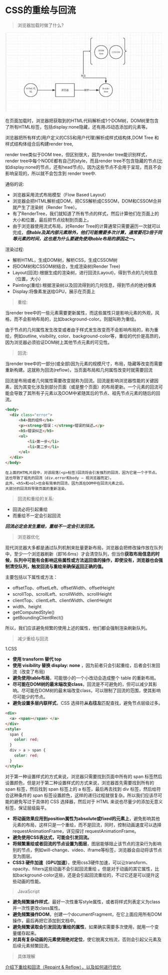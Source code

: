 # CSS的重绘与回流

> 浏览器加载时做了什么?

![css重绘与回流](../images/浏览器加载过程.png)

  在页面加载时，浏览器把获取到的HTML代码解析成1个DOM树，DOM树里包含了所有HTML标签，包括display:none隐藏，还有用JS动态添加的元素等。

  浏览器把所有样式(用户定义的CSS和用户代理)解析成样式结构体,DOM Tree 和样式结构体组合后构建render tree,
  
  render tree类似于DOM tree，但区别很大，因为render tree能识别样式，render tree中每个NODE都有自己的style，而且render tree不包含隐藏的节点(比如display:none的节点，还有head节点)，因为这些节点不会用于呈现，而且不会影响呈现的，所以就不会包含到 render tree中.
    
  通俗的说: 
  + 浏览器采用流式布局模型（Flow Based Layout）
  + 浏览器会把HTML解析成DOM，把CSS解析成CSSOM，DOM和CSSOM合并就产生了渲染树（Render Tree）。
  + 有了RenderTree，我们就知道了所有节点的样式，然后计算他们在页面上的大小和位置，最后把节点绘制到页面上。
  + 由于浏览器使用流式布局，对Render Tree的计算通常只需要遍历一次就可以完成，***但table及其内部元素除外，他们可能需要多次计算，通常要花3倍于同等元素的时间，这也是为什么要避免使用table布局的原因之一。***

  渲染过程:
  + 解析HTML，生成DOM树，解析CSS，生成CSSOM树
  + 将DOM树和CSSOM树结合，生成渲染树(Render Tree)
  + Layout(回流):根据生成的渲染树，进行回流(Layout)，得到节点的几何信息（位置，大小）
  + Painting(重绘):根据渲染树以及回流得到的几何信息，得到节点的绝对像素
  + Display:将像素发送给GPU，展示在页面上

> 重绘:

  当render tree中的一些元素需要更新属性，而这些属性只是影响元素的外观，风格，而不会影响布局的，比如background-color。则就叫称为重绘。

  由于节点的几何属性发生改变或者由于样式发生改变而不会影响布局的，称为重绘，例如outline, visibility, color、background-color等，重绘的代价是高昂的，因为浏览器必须验证DOM树上其他节点元素的可见性。

> 回流:

  当render tree中的一部分(或全部)因为元素的规模尺寸，布局，隐藏等改变而需要重新构建。这就称为回流(reflow)，当页面布局和几何属性改变时就需要回流

  回流是布局或者几何属性需要改变就称为回流。回流是影响浏览器性能的关键因素，因为其变化涉及到部分页面（或是整个页面）的布局更新。一个元素的回流可能会导致了其所有子元素以及DOM中紧随其后的节点、祖先节点元素的随后的回流。

  ```html
  <body>
    <div class="error">
        <h4>我的组件</h4>
        <p><strong>错误：</strong>错误的描述…</p>
        <h5>错误纠正</h5>
        <ol>
            <li>第一步</li>
            <li>第二步</li>
        </ol>
    </div>
  </body>
  ```
    在上面的HTML片段中，对该段落(<p>标签)回流将会引发强烈的回流，因为它是一个子节点。
    这也导致了祖先的回流（div.error和body – 视浏览器而定）。
    此外，<h5>和<ol>也会有简单的回流，因为其在DOM中在回流元素之后。
    大部分的回流将导致页面的重新渲染。

> 回流和重绘的关系:

  + 回流必将引起重绘
  + 而重绘不一定会引起回流

  ***回流必定会发生重绘，重绘不一定会引发回流。***


>  浏览器优化

现代浏览器大多都是通过队列机制来批量更新布局，浏览器会把修改操作放在队列中，至少一个浏览器刷新（即16.6ms）才会清空队列，但当你**获取布局信息的时候，队列中可能有会影响这些属性或方法返回值的操作，即使没有，浏览器也会强制清空队列，触发回流与重绘来确保返回正确的值。**

主要包括以下属性或方法：

+ offsetTop、offsetLeft、offsetWidth、offsetHeight
+ scrollTop、scrollLeft、scrollWidth、scrollHeight
+ clientTop、clientLeft、clientWidth、clientHeight
+ width、height
+ getComputedStyle()
+ getBoundingClientRect()

所以，我们应该避免频繁的使用上述的属性，他们都会强制渲染刷新队列。

> 减少重绘与回流

1.CSS
  + **使用 transform 替代 top**
  + **使用 visibility 替换 display: none** ，因为前者只会引起重绘，后者会引发回流（改变了布局)
  + **避免使用table布局**，可能很小的一个小改动会造成整个 table 的重新布局。
  + **尽可能在DOM树的最末端改变class**，回流是不可避免的，但可以减少其影响。尽可能在DOM树的最末端改变class，可以限制了回流的范围，使其影响尽可能少的节点。
  + **避免设置多层内联样式**，CSS 选择符**从右往左**匹配查找，避免节点层级过多。
  ```html
  <div>
    <a> <span></span> </a>
  </div>
  <style>
    span {
      color: red;
    }
    div > a > span {
      color: red;
    }
  </style>
  ```
  对于第一种设置样式的方式来说，浏览器只需要找到页面中所有的 span 标签然后设置颜色，但是对于第二种设置样式的方式来说，浏览器首先需要找到所有的 span 标签，然后找到 span 标签上的 a 标签，最后再去找到 div 标签，然后给符合这种条件的 span 标签设置颜色，这样的递归过程就很复杂。所以我们应该尽可能的避免写过于具体的 CSS 选择器，然后对于 HTML 来说也尽量少的添加无意义标签，保证层级扁平。

  + **将动画效果应用到position属性为absolute或fixed的元素上**，避免影响其他元素的布局，这样只是一个重绘，而不是回流，同时，控制动画速度可以选择 requestAnimationFrame，详见探讨 requestAnimationFrame。
  + **避免使用CSS表达式，可能会引发回流。**
  + **将频繁重绘或者回流的节点设置为图层**，图层能够阻止该节点的渲染行为影响别的节点，例如will-change、video、iframe等标签，浏览器会自动将该节点变为图层。
  + **CSS3 硬件加速（GPU加速）**，使用css3硬件加速，可以让transform、opacity、filters这些动画不会引起回流重绘 。但是对于动画的其它属性，比如background-color这些，还是会引起回流重绘的，不过它还是可以提升这些动画的性能。

> JavaScript

+ **避免频繁操作样式**，最好一次性重写style属性，或者将样式列表定义为class并一次性更改class属性。
+ **避免频繁操作DOM**，创建一个documentFragment，在它上面应用所有DOM操作，最后再把它添加到文档中。
+ **避免频繁读取会引发回流/重绘的属性**，如果确实需要多次使用，就用一个变量缓存起来。
+ **对具有复杂动画的元素使用绝对定位**，使它脱离文档流，否则会引起父元素及后续元素频繁回流。

> 具体理解

[介绍下重绘和回流（Repaint & Reflow），以及如何进行优化](https://github.com/Advanced-Frontend/Daily-Interview-Question/issues/24)